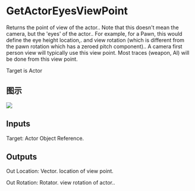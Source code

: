 # GetActorEyesViewPoint

Returns the point of view of the actor.. Note that this doesn't mean the camera, but the 'eyes' of the actor.. For example, for a Pawn, this would define the eye height location,. and view rotation (which is different from the pawn rotation which has a zeroed pitch component).. A camera first person view will typically use this view point. Most traces (weapon, AI) will be done from this view point.

Target is Actor

## 图示

![]($-20221218-17342442.png)

## Inputs

Target: Actor Object Reference.  

## Outputs

Out Location: Vector. location of view point.

Out Rotation: Rotator. view rotation of actor..

